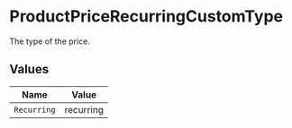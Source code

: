 # ProductPriceRecurringCustomType

The type of the price.


## Values

| Name        | Value       |
| ----------- | ----------- |
| `Recurring` | recurring   |